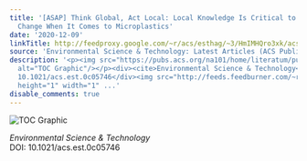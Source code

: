 ```yaml
---
title: '[ASAP] Think Global, Act Local: Local Knowledge Is Critical to Inform Positive
  Change When It Comes to Microplastics'
date: '2020-12-09'
linkTitle: http://feedproxy.google.com/~r/acs/esthag/~3/HmIMHQro3xk/acs.est.0c05746
source: 'Environmental Science & Technology: Latest Articles (ACS Publications)'
description: '<p><img src="https://pubs.acs.org/na101/home/literatum/publisher/achs/journals/content/esthag/0/esthag.ahead-of-print/acs.est.0c05746/20201209/images/medium/es0c05746_0002.gif"
  alt="TOC Graphic"/></p><div><cite>Environmental Science & Technology</cite></div><div>DOI:
  10.1021/acs.est.0c05746</div><img src="http://feeds.feedburner.com/~r/acs/esthag/~4/HmIMHQro3xk"
  height="1" width="1" ...'
disable_comments: true
---
```

<p><img src="https://pubs.acs.org/na101/home/literatum/publisher/achs/journals/content/esthag/0/esthag.ahead-of-print/acs.est.0c05746/20201209/images/medium/es0c05746_0002.gif" alt="TOC Graphic"/></p><div><cite>Environmental Science & Technology</cite></div><div>DOI: 10.1021/acs.est.0c05746</div><img src="http://feeds.feedburner.com/~r/acs/esthag/~4/HmIMHQro3xk" height="1" width="1" ...
